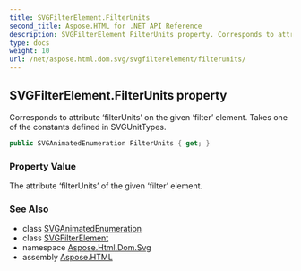 ```yaml
---
title: SVGFilterElement.FilterUnits
second_title: Aspose.HTML for .NET API Reference
description: SVGFilterElement FilterUnits property. Corresponds to attribute filterUnits on the given filter element. Takes one of the constants defined in SVGUnitTypes
type: docs
weight: 10
url: /net/aspose.html.dom.svg/svgfilterelement/filterunits/
---
```

## SVGFilterElement.FilterUnits property

Corresponds to attribute ‘filterUnits’ on the given ‘filter’ element. Takes one of the constants defined in SVGUnitTypes.

```csharp
public SVGAnimatedEnumeration FilterUnits { get; }
```

### Property Value

The attribute ‘filterUnits’ of the given ‘filter’ element.

### See Also

* class [SVGAnimatedEnumeration](../../../aspose.html.dom.svg.datatypes/svganimatedenumeration/)
* class [SVGFilterElement](../)
* namespace [Aspose.Html.Dom.Svg](../../../aspose.html.dom.svg/)
* assembly [Aspose.HTML](../../../)
